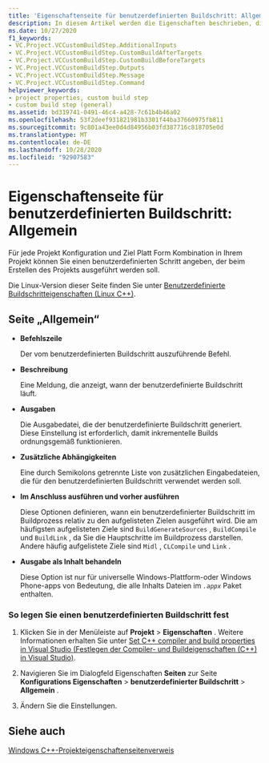 ```yaml
---
title: 'Eigenschaftenseite für benutzerdefinierten Buildschritt: Allgemein'
description: In diesem Artikel werden die Eigenschaften beschrieben, die im Dialogfeld Eigenschaften Seiten auf der Seite benutzerdefinierter Buildschritt verfügbar sind.
ms.date: 10/27/2020
f1_keywords:
- VC.Project.VCCustomBuildStep.AdditionalInputs
- VC.Project.VCCustomBuildStep.CustomBuildAfterTargets
- VC.Project.VCCustomBuildStep.CustomBuildBeforeTargets
- VC.Project.VCCustomBuildStep.Outputs
- VC.Project.VCCustomBuildStep.Message
- VC.Project.VCCustomBuildStep.Command
helpviewer_keywords:
- project properties, custom build step
- custom build step (general)
ms.assetid: bd319741-0491-46c4-a428-7c61b4b46a02
ms.openlocfilehash: 53f2deef931821981b3301f44ba37660975fb811
ms.sourcegitcommit: 9c801a43ee0d4d84956b03fd387716c818705e0d
ms.translationtype: MT
ms.contentlocale: de-DE
ms.lasthandoff: 10/28/2020
ms.locfileid: "92907583"
---
```

# <a name="custom-build-step-property-page-general"></a>Eigenschaftenseite für benutzerdefinierten Buildschritt: Allgemein

Für jede Projekt Konfiguration und Ziel Platt Form Kombination in Ihrem Projekt können Sie einen benutzerdefinierten Schritt angeben, der beim Erstellen des Projekts ausgeführt werden soll.

Die Linux-Version dieser Seite finden Sie unter [Benutzerdefinierte Buildschritteigenschaften (Linux C++)](../../linux/prop-pages/custom-build-step-linux.md).

## <a name="general-page"></a>Seite „Allgemein“

- **Befehlszeile**

   Der vom benutzerdefinierten Buildschritt auszuführende Befehl.

- **Beschreibung**

   Eine Meldung, die anzeigt, wann der benutzerdefinierte Buildschritt läuft.

- **Ausgaben**

   Die Ausgabedatei, die der benutzerdefinierte Buildschritt generiert. Diese Einstellung ist erforderlich, damit inkrementelle Builds ordnungsgemäß funktionieren.

- **Zusätzliche Abhängigkeiten**

   Eine durch Semikolons getrennte Liste von zusätzlichen Eingabedateien, die für den benutzerdefinierten Buildschritt verwendet werden soll.

- **Im Anschluss ausführen und vorher ausführen**

   Diese Optionen definieren, wann ein benutzerdefinierter Buildschritt im Buildprozess relativ zu den aufgelisteten Zielen ausgeführt wird. Die am häufigsten aufgelisteten Ziele sind `BuildGenerateSources` , `BuildCompile` und `BuildLink` , da Sie die Hauptschritte im Buildprozess darstellen. Andere häufig aufgelistete Ziele sind `Midl` , `CLCompile` und `Link` .

- **Ausgabe als Inhalt behandeln**

   Diese Option ist nur für universelle Windows-Plattform-oder Windows Phone-apps von Bedeutung, die alle Inhalts Dateien im *`.appx`* Paket enthalten.

### <a name="to-specify-a-custom-build-step"></a>So legen Sie einen benutzerdefinierten Buildschritt fest

1. Klicken Sie in der Menüleiste auf **Projekt** > **Eigenschaften** . Weitere Informationen erhalten Sie unter [Set C++ compiler and build properties in Visual Studio (Festlegen der Compiler- und Buildeigenschaften (C++) in Visual Studio)](../working-with-project-properties.md).

1. Navigieren Sie im Dialogfeld Eigenschaften **Seiten** zur Seite **Konfigurations Eigenschaften**  >  **benutzerdefinierter Buildschritt**  >  **Allgemein** .

1. Ändern Sie die Einstellungen.

## <a name="see-also"></a>Siehe auch

[Windows C++-Projekteigenschaftenseitenverweis](property-pages-visual-cpp.md)
